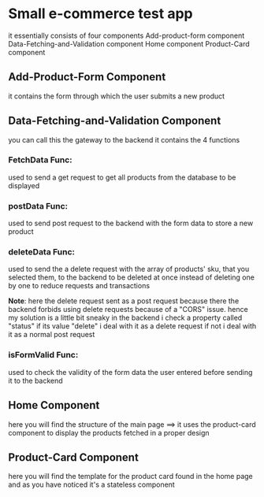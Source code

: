# Small e-commerce test app
it essentially consists of four components
Add-product-form component
Data-Fetching-and-Validation component
Home component
Product-Card component

## Add-Product-Form Component
it contains the form through which the user submits a new product

## Data-Fetching-and-Validation Component
you can call this the gateway to the backend it contains the 4 functions

### FetchData Func:
used to send a get request to get all products from the database to be displayed 

### postData Func:
used to send post request to the backend with the form data to store a new product

### deleteData Func:
used to send the a delete request with the array of products' sku, that you selected them, to the backend to be deleted at once instead of deleting one by one to reduce requests and transactions

**Note**: here the delete request sent as a post request because there the backend forbids using delete requests because of a "CORS" issue. hence my solution is a little bit sneaky in the backend i check a property called "status" if its value "delete" i deal with it as a delete request if not i deal with it as a normal post request

### isFormValid Func:
used to check the validity of the form data the user entered before sending it to the backend

## Home Component
here you will find the structure of the main page
==> it uses the product-card component to display the products fetched in a proper design

## Product-Card Component
here you will find the template for the product card found in the home page and as you have noticed it's a stateless component
